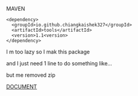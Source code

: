 MAVEN
```
<dependency>
  <groupId>io.github.chiangkaishek327</groupId>
  <artifactId>tools</artifactId>
  <version>1.1<version>
</dependency>
```
I m too lazy so I mak this package

and I just need 1 line to do something like...

but me removed zip

[DOCUMENT](https://chiangkaishek327.github.io/documents/tools/)
